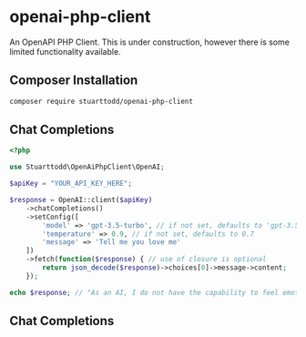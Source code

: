 # openai-php-client
An OpenAPI PHP Client. This is under construction, however there is some limited functionality available.

## Composer Installation
```bash
composer require stuarttodd/openai-php-client
```

## Chat Completions
```php
<?php

use Stuarttodd\OpenAiPhpClient\OpenAI;

$apiKey = "YOUR_API_KEY_HERE";

$response = OpenAI::client($apiKey)
    ->chatCompletions()
    ->setConfig([
        'model' => 'gpt-3.5-turbo', // if not set, defaults to 'gpt-3.5-turbo'
        'temperature' => 0.9, // if not set, defaults to 0.7
        'message' => 'Tell me you love me'
    ])
    ->fetch(function($response) { // use of closure is optional
        return json_decode($response)->choices[0]->message->content;
    }); 

echo $response; // "As an AI, I do not have the capability to feel emotions or love. However, I am here to assist you with any questions or tasks you may have."
```

## Chat Completions

